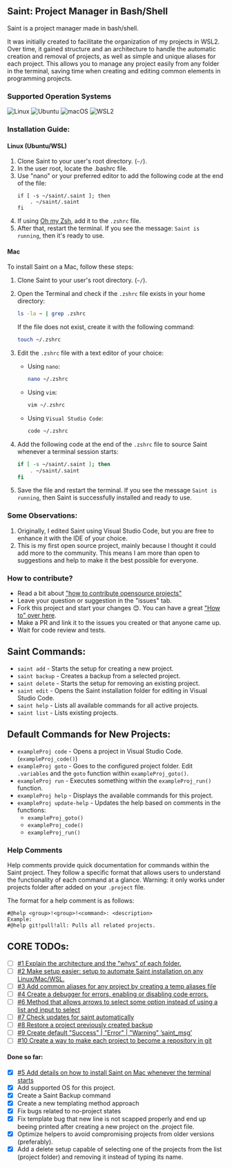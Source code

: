 ## Saint: Project Manager in Bash/Shell

Saint is a project manager made in bash/shell.

It was initially created to facilitate the organization of my projects in WSL2. Over time, it gained structure and an architecture to handle the automatic creation and removal of projects, as well as simple and unique aliases for each project. This allows you to manage any project easily from any folder in the terminal, saving time when creating and editing common elements in programming projects.
### Supported Operation Systems
![Linux](https://img.shields.io/badge/Linux-000?style=for-the-badge&logo=linux&logoColor=FCC624)
![Ubuntu](https://img.shields.io/badge/Ubuntu-35495E?style=for-the-badge&logo=ubuntu&logoColor=2CA5E0)
![macOS](https://img.shields.io/badge/mac%20os-000000?style=for-the-badge&logo=macos&logoColor=F0F0F0)
![WSL2](https://img.shields.io/badge/WSL2-blue)

### Installation Guide:
#### Linux (Ubuntu/WSL)
1. Clone Saint to your user's root directory. (`~/`).
2. In the user root, locate the .bashrc file.
3. Use "nano" or your preferred editor to add the following code at the end of the file:
    ```
    if [ -s ~/saint/.saint ]; then
        . ~/saint/.saint
    fi
    ```
4. If using [Oh my Zsh](https://ohmyz.sh/), add it to the `.zshrc` file.
5. After that, restart the terminal. If you see the message: `Saint is running`, then it's ready to use.

#### Mac
To install Saint on a Mac, follow these steps:

1. Clone Saint to your user's root directory. (`~/`).

2. Open the Terminal and check if the `.zshrc` file exists in your home directory:
    ```bash
    ls -la ~ | grep .zshrc
    ```
    If the file does not exist, create it with the following command:
    ```bash
    touch ~/.zshrc
    ```

3. Edit the `.zshrc` file with a text editor of your choice:
    - Using `nano`:
      ```bash
      nano ~/.zshrc
      ```
    - Using `vim`:
      ```bash
      vim ~/.zshrc
      ```
    - Using `Visual Studio Code`:
      ```bash
      code ~/.zshrc
      ```

4. Add the following code at the end of the `.zshrc` file to source Saint whenever a terminal session starts:
    ```bash
    if [ -s ~/saint/.saint ]; then
        . ~/saint/.saint
    fi
    ```

5. Save the file and restart the terminal. If you see the message `Saint is running`, then Saint is successfully installed and ready to use.

### Some Observations:
1. Originally, I edited Saint using Visual Studio Code, but you are free to enhance it with the IDE of your choice.
2. This is my first open source project, mainly because I thought it could add more to the community. This means I am more than open to suggestions and help to make it the best possible for everyone.

### How to contribute?
- Read a bit about ["how to contribute opensource projects"](https://docs.github.com/en/get-started/exploring-projects-on-github/finding-ways-to-contribute-to-open-source-on-github)
- Leave your question or suggestion in the "issues" tab.
- Fork this project and start your changes 😊. You can have a great ["How to" over here](https://docs.github.com/en/get-started/exploring-projects-on-github/contributing-to-a-project).
- Make a PR and link it to the issues you created or that anyone came up.
- Wait for code review and tests.

## Saint Commands:
- `saint add` - Starts the setup for creating a new project.
- `saint backup` - Creates a backup from a selected project.
- `saint delete` - Starts the setup for removing an existing project.
- `saint edit` - Opens the Saint installation folder for editing in Visual Studio Code.
- `saint help` - Lists all available commands for all active projects.
- `saint list` - Lists existing projects.

## Default Commands for New Projects:
- `exampleProj code` - Opens a project in Visual Studio Code. (`exampleProj_code()`)
- `exampleProj goto` - Goes to the configured project folder. Edit `.variables` and the `goto` function within `exampleProj_goto()`.
- `exampleProj run` - Executes something within the `exampleProj_run()` function.
- `exampleProj help` - Displays the available commands for this project.
- `exampleProj update-help` - Updates the help based on comments in the functions:
    - `exampleProj_goto()`
    - `exampleProj_code()`
    - `exampleProj_run()`

### Help Comments
Help comments provide quick documentation for commands within the Saint project. They follow a specific format that allows users to understand the functionality of each command at a glance.
Warning: it only works under projects folder after added on your `.project` file.

The format for a help comment is as follows:
```
#@help <group>!<group>!<command>: <description>
Example:
#@help git!pull!all: Pulls all related projects.
```

## CORE TODOs:
- [ ] [#1 Explain the architecture and the "whys" of each folder.](https://github.com/danilloestrela/saint/issues/1)
- [ ] [#2 Make setup easier: setup to automate Saint installation on any Linux/Mac/WSL.](https://github.com/danilloestrela/saint/issues/2)
- [ ] [#3 Add common aliases for any project by creating a temp aliases file](https://github.com/danilloestrela/saint/issues/3)
- [ ] [#4 Create a debugger for errors, enabling or disabling code errors.](https://github.com/danilloestrela/saint/issues/4)
- [ ] [#6 Method that allows arrows to select some option instead of using a list and input to select](https://github.com/danilloestrela/saint/issues/6)
- [ ] [#7 Check updates for saint automatically](https://github.com/danilloestrela/saint/issues/7)
- [ ] [#8 Restore a project previously created backup](https://github.com/danilloestrela/saint/issues/8)
- [ ] [#9 Create default "Success" | "Error" | "Warning" ’saint_msg’](https://github.com/danilloestrela/saint/issues/9#issue-2459230933)
- [ ] [#10 Create a way to make each project to become a repository in git](https://github.com/danilloestrela/saint/issues/10)

#### Done so far:
- [x] [#5 Add details on how to install Saint on Mac whenever the terminal starts](https://github.com/danilloestrela/saint/issues/5)
- [x] Add supported OS for this project.
- [x] Create a Saint Backup command
- [x] Create a new templating method approach
- [x] Fix bugs related to no-project states
- [x] Fix template bug that new line is not scapped properly and end up beeing printed after creating a new project on the .project file.
- [x] Optimize helpers to avoid compromising projects from older versions (preferably).
- [x] Add a delete setup capable of selecting one of the projects from the list (project folder) and removing it instead of typing its name.